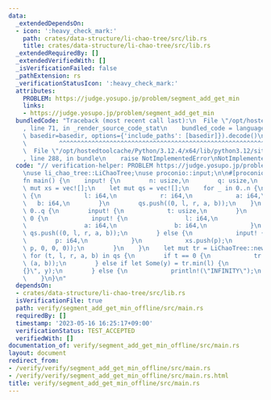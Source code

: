 ```yaml
---
data:
  _extendedDependsOn:
  - icon: ':heavy_check_mark:'
    path: crates/data-structure/li-chao-tree/src/lib.rs
    title: crates/data-structure/li-chao-tree/src/lib.rs
  _extendedRequiredBy: []
  _extendedVerifiedWith: []
  _isVerificationFailed: false
  _pathExtension: rs
  _verificationStatusIcon: ':heavy_check_mark:'
  attributes:
    PROBLEM: https://judge.yosupo.jp/problem/segment_add_get_min
    links:
    - https://judge.yosupo.jp/problem/segment_add_get_min
  bundledCode: "Traceback (most recent call last):\n  File \"/opt/hostedtoolcache/Python/3.12.4/x64/lib/python3.12/site-packages/onlinejudge_verify/documentation/build.py\"\
    , line 71, in _render_source_code_stat\n    bundled_code = language.bundle(stat.path,\
    \ basedir=basedir, options={'include_paths': [basedir]}).decode()\n          \
    \         ^^^^^^^^^^^^^^^^^^^^^^^^^^^^^^^^^^^^^^^^^^^^^^^^^^^^^^^^^^^^^^^^^^^^^^^^^^^^^^^^^\n\
    \  File \"/opt/hostedtoolcache/Python/3.12.4/x64/lib/python3.12/site-packages/onlinejudge_verify/languages/rust.py\"\
    , line 288, in bundle\n    raise NotImplementedError\nNotImplementedError\n"
  code: "// verification-helper: PROBLEM https://judge.yosupo.jp/problem/segment_add_get_min\n\
    \nuse li_chao_tree::LiChaoTree;\nuse proconio::input;\n\n#[proconio::fastout]\n\
    fn main() {\n    input! {\n        n: usize,\n        q: usize,\n    }\n    let\
    \ mut xs = vec![];\n    let mut qs = vec![];\n    for _ in 0..n {\n        input!\
    \ {\n            l: i64,\n            r: i64,\n            a: i64,\n         \
    \   b: i64,\n        }\n        qs.push((0, l, r, a, b));\n    }\n    for _ in\
    \ 0..q {\n        input! {\n            t: usize,\n        }\n        if t ==\
    \ 0 {\n            input! {\n                l: i64,\n                r: i64,\n\
    \                a: i64,\n                b: i64,\n            }\n           \
    \ qs.push((0, l, r, a, b));\n        } else {\n            input! {\n        \
    \        p: i64,\n            }\n            xs.push(p);\n            qs.push((1,\
    \ p, 0, 0, 0));\n        }\n    }\n    let mut tr = LiChaoTree::new(xs);\n   \
    \ for (t, l, r, a, b) in qs {\n        if t == 0 {\n            tr.add_segment(l..r,\
    \ (a, b));\n        } else if let Some(y) = tr.min(l) {\n            println!(\"\
    {}\", y);\n        } else {\n            println!(\"INFINITY\");\n        }\n\
    \    }\n}\n"
  dependsOn:
  - crates/data-structure/li-chao-tree/src/lib.rs
  isVerificationFile: true
  path: verify/segment_add_get_min_offline/src/main.rs
  requiredBy: []
  timestamp: '2023-05-16 16:25:17+09:00'
  verificationStatus: TEST_ACCEPTED
  verifiedWith: []
documentation_of: verify/segment_add_get_min_offline/src/main.rs
layout: document
redirect_from:
- /verify/verify/segment_add_get_min_offline/src/main.rs
- /verify/verify/segment_add_get_min_offline/src/main.rs.html
title: verify/segment_add_get_min_offline/src/main.rs
---
```


